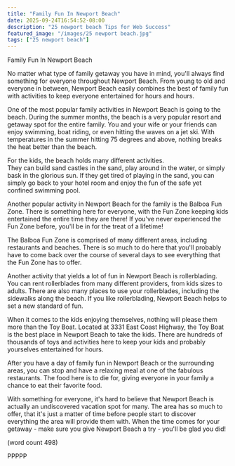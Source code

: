 ```yaml
---
title: "Family Fun In Newport Beach"
date: 2025-09-24T16:54:52-08:00
description: "25 newport beach Tips for Web Success"
featured_image: "/images/25 newport beach.jpg"
tags: ["25 newport beach"]
---
```


Family Fun In Newport Beach

No matter what type of family getaway you have in mind,
you'll always find something for everyone throughout
Newport Beach.  From young to old and everyone in 
between, Newport Beach easily combines the best of family
fun with activities to keep everyone entertained for 
hours and hours.

One of the most popular family activities in Newport 
Beach is going to the beach.  During the summer months,
the beach is a very popular resort and getaway spot for
the entire family.  You and your wife or your friends can
enjoy swimming, boat riding, or even hitting the waves on
a jet ski.  With temperatures in the summer hitting 75
degrees and above, nothing breaks the heat better than
the beach.

For the kids, the beach holds many different activities.  
They can build sand castles in the sand, play around in
the water, or simply bask in the glorious sun.  If they
get tired of playing in the sand, you can simply go back
to your hotel room and enjoy the fun of the safe yet
confined swimming pool.

Another popular activity in Newport Beach for the family
is the Balboa Fun Zone.  There is something here for
everyone, with the Fun Zone keeping kids entertained the
entire time they are there!  If you've never experienced
the Fun Zone before, you'll be in for the treat of a
lifetime!

The Balboa Fun Zone is comprised of many different areas,
including restaurants and beaches.  There is so much to
do here that you'll probably have to come back over the
course of several days to see everything that the Fun Zone
has to offer.

Another activity that yields a lot of fun in Newport Beach 
is rollerblading.  You can rent rollerblades from many
different providers, from kids sizes to adults.  There are
also many places to use your rollerblades, including the 
sidewalks along the beach.  If you like rollerblading,
Newport Beach helps to set a new standard of fun.

When it comes to the kids enjoying themselves, nothing
will please them more than the Toy Boat.  Located at 3331
East Coast Highway, the Toy Boat is the best place in
Newport Beach to take the kids.  There are hundreds of 
thousands of toys and activities here to keep your kids
and probably yourselves entertained for hours.  

After you have a day of family fun in Newport Beach or 
the surrounding areas, you can stop and have a relaxing
meal at one of the fabulous restaurants.  The food here is
to die for, giving everyone in your family a chance to 
eat their favorite food.

With something for everyone, it's hard to believe that 
Newport Beach is actually an undiscovered vacation spot
for many.  The area has so much to offer, that it's just
a matter of time before people start to discover 
everything the area will provide them with.  When the time
comes for your getaway - make sure you give Newport Beach
a try - you'll be glad you did!

(word count 498)

PPPPP
